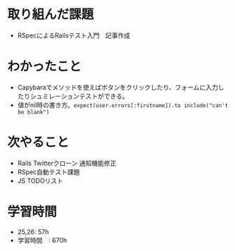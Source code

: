 # 取り組んだ課題
-  RSpecによるRailsテスト入門　記事作成
# わかったこと
- Capybaraでメソッドを使えばボタンをクリックしたり、フォームに入力したりシュミレーションテストができる。
- 値がnil時の書き方。`expect(user.errors[:firstname]).to include("can't be blank")`
# 次やること
- Rails Twitterクローン 通知機能修正
- RSpec自動テスト課題
- JS TODOリスト
# 学習時間
- 25,26: 57h
- 学習時間　: 670h
